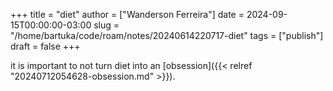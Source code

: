 +++
title = "diet"
author = ["Wanderson Ferreira"]
date = 2024-09-15T00:00:00-03:00
slug = "/home/bartuka/code/roam/notes/20240614220717-diet"
tags = ["publish"]
draft = false
+++

it is important to not turn diet into an [obsession]({{< relref "20240712054628-obsession.md" >}}).
